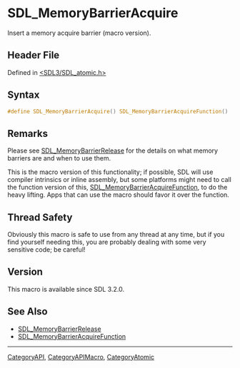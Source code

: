 # SDL_MemoryBarrierAcquire

Insert a memory acquire barrier (macro version).

## Header File

Defined in [<SDL3/SDL_atomic.h>](https://github.com/libsdl-org/SDL/blob/main/include/SDL3/SDL_atomic.h)

## Syntax

```c
#define SDL_MemoryBarrierAcquire() SDL_MemoryBarrierAcquireFunction()
```

## Remarks

Please see [SDL_MemoryBarrierRelease](SDL_MemoryBarrierRelease) for the
details on what memory barriers are and when to use them.

This is the macro version of this functionality; if possible, SDL will use
compiler intrinsics or inline assembly, but some platforms might need to
call the function version of this,
[SDL_MemoryBarrierAcquireFunction](SDL_MemoryBarrierAcquireFunction), to do
the heavy lifting. Apps that can use the macro should favor it over the
function.

## Thread Safety

Obviously this macro is safe to use from any thread at any time, but if you
find yourself needing this, you are probably dealing with some very
sensitive code; be careful!

## Version

This macro is available since SDL 3.2.0.

## See Also

- [SDL_MemoryBarrierRelease](SDL_MemoryBarrierRelease)
- [SDL_MemoryBarrierAcquireFunction](SDL_MemoryBarrierAcquireFunction)

----
[CategoryAPI](CategoryAPI), [CategoryAPIMacro](CategoryAPIMacro), [CategoryAtomic](CategoryAtomic)


